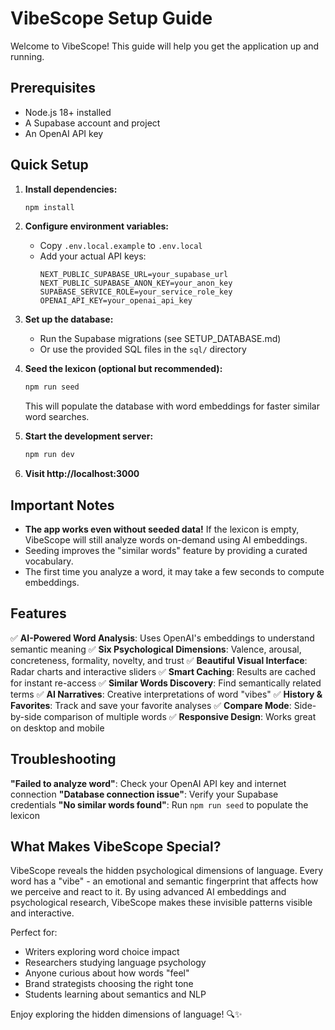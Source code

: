 # VibeScope Setup Guide

Welcome to VibeScope! This guide will help you get the application up and running.

## Prerequisites

- Node.js 18+ installed
- A Supabase account and project
- An OpenAI API key

## Quick Setup

1. **Install dependencies:**
   ```bash
   npm install
   ```

2. **Configure environment variables:**
   - Copy `.env.local.example` to `.env.local`
   - Add your actual API keys:
     ```
     NEXT_PUBLIC_SUPABASE_URL=your_supabase_url
     NEXT_PUBLIC_SUPABASE_ANON_KEY=your_anon_key
     SUPABASE_SERVICE_ROLE=your_service_role_key
     OPENAI_API_KEY=your_openai_api_key
     ```

3. **Set up the database:**
   - Run the Supabase migrations (see SETUP_DATABASE.md)
   - Or use the provided SQL files in the `sql/` directory

4. **Seed the lexicon (optional but recommended):**
   ```bash
   npm run seed
   ```
   This will populate the database with word embeddings for faster similar word searches.

5. **Start the development server:**
   ```bash
   npm run dev
   ```

6. **Visit http://localhost:3000**

## Important Notes

- **The app works even without seeded data!** If the lexicon is empty, VibeScope will still analyze words on-demand using AI embeddings.
- Seeding improves the "similar words" feature by providing a curated vocabulary.
- The first time you analyze a word, it may take a few seconds to compute embeddings.

## Features

✅ **AI-Powered Word Analysis**: Uses OpenAI's embeddings to understand semantic meaning
✅ **Six Psychological Dimensions**: Valence, arousal, concreteness, formality, novelty, and trust
✅ **Beautiful Visual Interface**: Radar charts and interactive sliders
✅ **Smart Caching**: Results are cached for instant re-access
✅ **Similar Words Discovery**: Find semantically related terms
✅ **AI Narratives**: Creative interpretations of word "vibes"
✅ **History & Favorites**: Track and save your favorite analyses
✅ **Compare Mode**: Side-by-side comparison of multiple words
✅ **Responsive Design**: Works great on desktop and mobile

## Troubleshooting

**"Failed to analyze word"**: Check your OpenAI API key and internet connection
**"Database connection issue"**: Verify your Supabase credentials
**"No similar words found"**: Run `npm run seed` to populate the lexicon

## What Makes VibeScope Special?

VibeScope reveals the hidden psychological dimensions of language. Every word has a "vibe" - an emotional and semantic fingerprint that affects how we perceive and react to it. By using advanced AI embeddings and psychological research, VibeScope makes these invisible patterns visible and interactive.

Perfect for:
- Writers exploring word choice impact
- Researchers studying language psychology  
- Anyone curious about how words "feel"
- Brand strategists choosing the right tone
- Students learning about semantics and NLP

Enjoy exploring the hidden dimensions of language! 🔍✨